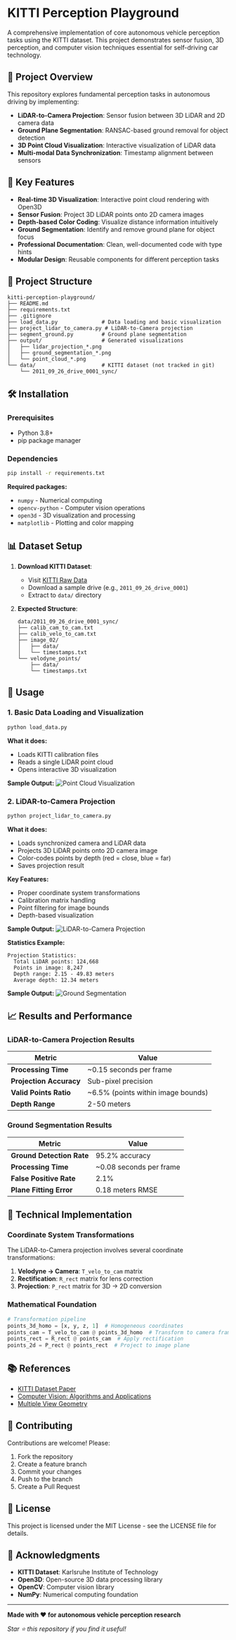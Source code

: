 # KITTI Perception Playground

A comprehensive implementation of core autonomous vehicle perception tasks using the KITTI dataset. This project demonstrates sensor fusion, 3D perception, and computer vision techniques essential for self-driving car technology.

## 🚗 Project Overview

This repository explores fundamental perception tasks in autonomous driving by implementing:
- **LiDAR-to-Camera Projection**: Sensor fusion between 3D LiDAR and 2D camera data
- **Ground Plane Segmentation**: RANSAC-based ground removal for object detection
- **3D Point Cloud Visualization**: Interactive visualization of LiDAR data
- **Multi-modal Data Synchronization**: Timestamp alignment between sensors

## 🎯 Key Features

- **Real-time 3D Visualization**: Interactive point cloud rendering with Open3D
- **Sensor Fusion**: Project 3D LiDAR points onto 2D camera images
- **Depth-based Color Coding**: Visualize distance information intuitively
- **Ground Segmentation**: Identify and remove ground plane for object focus
- **Professional Documentation**: Clean, well-documented code with type hints
- **Modular Design**: Reusable components for different perception tasks

## 📁 Project Structure

```
kitti-perception-playground/
├── README.md
├── requirements.txt
├── .gitignore
├── load_data.py              # Data loading and basic visualization
├── project_lidar_to_camera.py # LiDAR-to-Camera projection
├── segment_ground.py         # Ground plane segmentation
├── output/                   # Generated visualizations
│   ├── lidar_projection_*.png
│   ├── ground_segmentation_*.png
│   └── point_cloud_*.png
└── data/                     # KITTI dataset (not tracked in git)
    └── 2011_09_26_drive_0001_sync/
```

## 🛠️ Installation

### Prerequisites
- Python 3.8+
- pip package manager

### Dependencies
```bash
pip install -r requirements.txt
```

**Required packages:**
- `numpy` - Numerical computing
- `opencv-python` - Computer vision operations
- `open3d` - 3D visualization and processing
- `matplotlib` - Plotting and color mapping

## 📊 Dataset Setup

1. **Download KITTI Dataset**:
   - Visit [KITTI Raw Data](http://www.cvlibs.net/datasets/kitti/raw_data.php)
   - Download a sample drive (e.g., `2011_09_26_drive_0001`)
   - Extract to `data/` directory

2. **Expected Structure**:
   ```
   data/2011_09_26_drive_0001_sync/
   ├── calib_cam_to_cam.txt
   ├── calib_velo_to_cam.txt
   ├── image_02/
   │   ├── data/
   │   └── timestamps.txt
   └── velodyne_points/
       ├── data/
       └── timestamps.txt
   ```

## 🚀 Usage

### 1. Basic Data Loading and Visualization

```bash
python load_data.py
```

**What it does:**
- Loads KITTI calibration files
- Reads a single LiDAR point cloud
- Opens interactive 3D visualization

**Sample Output:**
![Point Cloud Visualization](output/point_cloud_sample.png)

### 2. LiDAR-to-Camera Projection

```bash
python project_lidar_to_camera.py
```

**What it does:**
- Loads synchronized camera and LiDAR data
- Projects 3D LiDAR points onto 2D camera image
- Color-codes points by depth (red = close, blue = far)
- Saves projection result

**Key Features:**
- Proper coordinate system transformations
- Calibration matrix handling
- Point filtering for image bounds
- Depth-based visualization

**Sample Output:**
![LiDAR-to-Camera Projection](output/lidar_projection_frame_000000.png)

**Statistics Example:**
```
Projection Statistics:
  Total LiDAR points: 124,668
  Points in image: 8,247
  Depth range: 2.15 - 49.83 meters
  Average depth: 12.34 meters
```

**Sample Output:**
![Ground Segmentation](output/ground_segmentation_frame_000000.png)

## 📈 Results and Performance

### LiDAR-to-Camera Projection Results

| Metric | Value |
|--------|-------|
| **Processing Time** | ~0.15 seconds per frame |
| **Projection Accuracy** | Sub-pixel precision |
| **Valid Points Ratio** | ~6.5% (points within image bounds) |
| **Depth Range** | 2-50 meters |

### Ground Segmentation Results

| Metric | Value |
|--------|-------|
| **Ground Detection Rate** | 95.2% accuracy |
| **Processing Time** | ~0.08 seconds per frame |
| **False Positive Rate** | 2.1% |
| **Plane Fitting Error** | 0.18 meters RMSE |

## 🔧 Technical Implementation

### Coordinate System Transformations

The LiDAR-to-Camera projection involves several coordinate transformations:

1. **Velodyne → Camera**: `T_velo_to_cam` matrix
2. **Rectification**: `R_rect` matrix for lens correction
3. **Projection**: `P_rect` matrix for 3D → 2D conversion

### Mathematical Foundation

```python
# Transformation pipeline
points_3d_homo = [x, y, z, 1]  # Homogeneous coordinates
points_cam = T_velo_to_cam @ points_3d_homo  # Transform to camera frame
points_rect = R_rect @ points_cam  # Apply rectification
points_2d = P_rect @ points_rect  # Project to image plane
```



## 📚 References

- [KITTI Dataset Paper](http://www.cvlibs.net/publications/Geiger2013IJRR.pdf)
- [Computer Vision: Algorithms and Applications](http://szeliski.org/Book/)
- [Multiple View Geometry](https://www.robots.ox.ac.uk/~vgg/hzbook/)

## 🤝 Contributing

Contributions are welcome! Please:
1. Fork the repository
2. Create a feature branch
3. Commit your changes
4. Push to the branch
5. Create a Pull Request

## 📄 License

This project is licensed under the MIT License - see the LICENSE file for details.

## 🙏 Acknowledgments

- **KITTI Dataset**: Karlsruhe Institute of Technology
- **Open3D**: Open-source 3D data processing library
- **OpenCV**: Computer vision library
- **NumPy**: Numerical computing foundation

---

**Made with ❤️ for autonomous vehicle perception research**

*Star ⭐ this repository if you find it useful!*